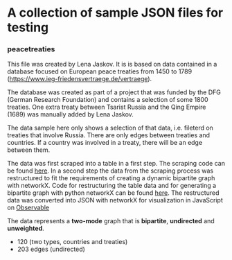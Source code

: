 # A collection of sample JSON files for testing


### peacetreaties
This file was created by Lena Jaskov. It is is based on data contained in a database focused on 
European peace treaties from 1450 to 1789 (https://www.ieg-friedensvertraege.de/vertraege).

The database was created as part of a project that was funded by the DFG (German Research Foundation) 
and contains a selection of some 1800 treaties. One extra treaty between Tsarist Russia and the Qing Empire (1689) was manually added by Lena Jaskov.

The data sample here only shows a selection of that data, i.e. fileterd on treaties that involve Russia. 
There are only edges between treaties and countries. If a country was involved in a treaty, there will be an edge between them.

The data was first scraped into a table in a first step. The scraping code can be found [here](https://github.com/yaslena/WebScraping). 
In a second step the data from the scraping process was restructured to fit the requirements of creating a dynamic bipartite graph with networkX.
Code for restructuring the table data and for generating a bipartite graph with python networkX can be found [here](https://github.com/yaslena/NetworkAnalysis).
The restructured data was converted into JSON with networkX for visualization in JavaScript on [Observable](https://observablehq.com/@yaslena/dynamic-network-graph)

The data represents a **two-mode** graph that is **bipartite**, **undirected** and **unweighted**.

- 120 (two types, countries and treaties)
- 203 edges (undirected)
